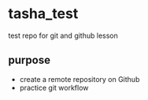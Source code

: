 # tasha_test
test repo for git and github lesson

## purpose

- create a remote repository on Github
- practice git workflow
